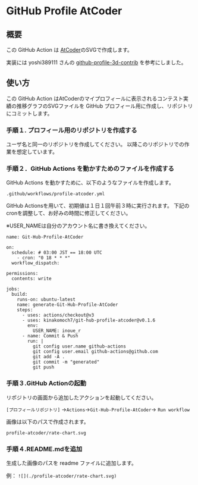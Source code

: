 # GitHub Profile AtCoder


## 概要
この GitHub Action は [AtCoder](https://atcoder.jp/?lang=ja)のSVGで作成します。

実装には yoshi389111 さんの [github-profile-3d-contrib](https://github.com/yoshi389111/github-profile-3d-contrib) を参考にしました。

## 使い方

この GitHub Action はAtCoderのマイプロフィールに表示されるコンテスト実績の推移グラフのSVGファイルを GitHub プロフィール用に作成し、リポジトリにコミットします。

### 

### 手順１. プロフィール用のリポジトリを作成する
ユーザ名と同一のリポジトリを作成してください。
以降このリポジトリでの作業を想定しています。

### 

### 手順２．GitHub Actions を動かすためのファイルを作成する

GitHub Actions を動かすために、以下のようなファイルを作成します。

``` .github/workflows/profile-atcoder.yml ```

GitHub Actionsを用いて、初期値は１日１回午前３時に実行されます。
下記のcronを調整して、お好みの時間に修正してください。

※USER_NAMEは自分のアカウント名に書き換えてください。

```
name: Git-Hub-Profile-AtCoder

on:
  schedule: # 03:00 JST == 18:00 UTC
    - cron: "0 18 * * *"
  workflow_dispatch:

permissions:
  contents: write

jobs:
  build:
    runs-on: ubuntu-latest
    name: generate-Git-Hub-Profile-AtCoder
    steps:
      - uses: actions/checkout@v3
      - uses: kinakomoch7/git-hub-profile-atcoder@v0.1.6
        env:
          USER_NAME: inoue_r
      - name: Commit & Push
        run: |
          git config user.name github-actions
          git config user.email github-actions@github.com
          git add -A .
          git commit -m "generated"
          git push
```

### 

### 手順３.GitHub Actionの起動

リポジトリの画面から追加したアクションを起動してください。

```[プロフィールリポジトリ]``` ->```Actions```->```Git-Hub-Profile-AtCoder```-> ```Run workflow```

画像は以下のパスで作成されます。

```profile-atcoder/rate-chart.svg```


### 手順４.README.mdを追加

生成した画像のパスを readme ファイルに追加します。

例：
``` ![](./profile-atcoder/rate-chart.svg) ```
